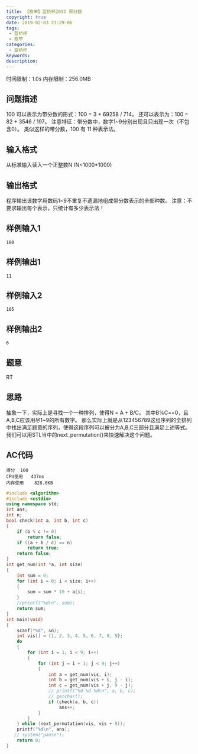 ```yaml
---
title: 【枚举】蓝桥杯2013 带分数
copyright: true
date: 2019-02-03 21:29:06
tags:
 - 蓝桥杯
 - 枚举
categories:
 - 蓝桥杯
keywords:
description:
---
```

时间限制：1.0s   内存限制：256.0MB
## 问题描述
100 可以表示为带分数的形式：100 = 3 + 69258 / 714。
还可以表示为：100 = 82 + 3546 / 197。
注意特征：带分数中，数字1~9分别出现且只出现一次（不包含0）。
类似这样的带分数，100 有 11 种表示法。

<!-- more -->

## 输入格式
从标准输入读入一个正整数N (N<1000*1000)

## 输出格式
程序输出该数字用数码1~9不重复不遗漏地组成带分数表示的全部种数。
注意：不要求输出每个表示，只统计有多少表示法！

## 样例输入1
	100

## 样例输出1
	11

## 样例输入2
	105

## 样例输出2
	6

## 题意
RT

## 思路
抽象一下，实际上是寻找一个一种排列，使得N = A + B/C。
其中B%C==0，且A,B,C应该用尽1~9的所有数字。
那么实际上就是从123456789这组序列的全排列中找出满足题意的序列，使得这段序列可以被分为A,B,C三部分且满足上述等式。
我们可以用STL当中的next_permutation()来快速解决这个问题。

## AC代码
	得分	100
	CPU使用	437ms
	内存使用	828.0KB
```c++
#include <algorithm>
#include <cstdio>
using namespace std;
int ans;
int n;
bool check(int a, int b, int c)
{
    if (b % c != 0)
        return false;
    if ((a + b / c) == n)
        return true;
    return false;
}
int get_num(int *a, int size)
{
    int sum = 0;
    for (int i = 0; i < size; i++)
    {
        sum = sum * 10 + a[i];
    }
    //printf("%d\n", sum);
    return sum;
}
int main(void)
{
    scanf("%d", &n);
    int vis[] = {1, 2, 3, 4, 5, 6, 7, 8, 9};
    do
    {
        for (int i = 1; i < 9; i++)
        {
            for (int j = i + 1; j < 9; j++)
            {
                int a = get_num(vis, i);
                int b = get_num(vis + i, j - i);
                int c = get_num(vis + j, 9 - j);
                // printf("%d %d %d\n", a, b, c);
                // getchar();
                if (check(a, b, c))
                    ans++;
            }
        }
    } while (next_permutation(vis, vis + 9));
    printf("%d\n", ans);
   // system("pause");
    return 0;
}
```